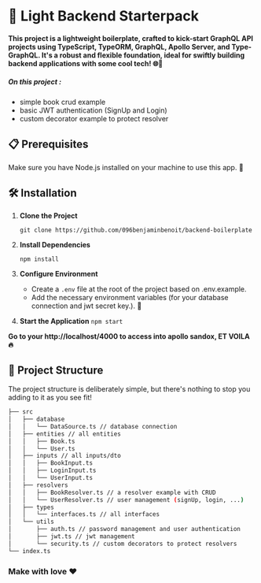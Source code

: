 # 🚀 Light Backend Starterpack

#### This project is a lightweight boilerplate, crafted to kick-start GraphQL API projects using TypeScript, TypeORM, GraphQL, Apollo Server, and Type-GraphQL. It's a robust and flexible foundation, ideal for swiftly building backend applications with some cool tech! 🌐🔧

##### On this project : 
- simple book crud example
- basic JWT authentication (SignUp and Login)
- custom decorator example to protect resolver

## 📋 Prerequisites

Make sure you have Node.js installed on your machine to use this app. 🌲

## 🛠 Installation

1.  **Clone the Project**

    `git clone https://github.com/096benjaminbenoit/backend-boilerplate`

2.  **Install Dependencies**

    `npm install`

3.  **Configure Environment**

    - Create a `.env` file at the root of the project based on .env.example.
    - Add the necessary environment variables (for your database connection and jwt secret key.). 🔑

4.  **Start the Application**
    `npm start` 

**Go to your http://localhost/4000 to access into apollo sandox, ET VOILA 🔥**


## 📁 Project Structure

The project structure is deliberately simple, but there's nothing to stop you adding to it as you see fit!

```bash
├── src
│   ├── database
│   │   └── DataSource.ts // database connection
│   ├── entities // all entities
│   │   ├── Book.ts
│   │   └── User.ts
│   ├── inputs // all inputs/dto
│   │   ├── BookInput.ts
│   │   ├── LoginInput.ts
│   │   └── UserInput.ts
│   ├── resolvers
│   │   ├── BookResolver.ts // a resolver example with CRUD
│   │   └── UserResolver.ts // user management (signUp, login, ...)
│   ├── types
│   │   └── interfaces.ts // all interfaces
│   └── utils
│       ├── auth.ts // password management and user authentication
│       ├── jwt.ts // jwt management
│       └── security.ts // custom decorators to protect resolvers
└── index.ts
```

### Make with love ❤️
